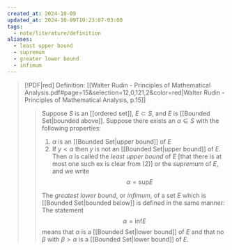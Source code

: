 ```yaml
---
created_at: 2024-10-09
updated_at: 2024-10-09T19:23:07-03:00
tags:
  - note/literature/definition
aliases:
  - least upper bound
  - supremum
  - greater lower bound
  - infimum
---
```

> [!PDF|red] Definition: [[Walter Rudin - Principles of Mathematical Analysis.pdf#page=15&selection=12,0,121,2&color=red|Walter Rudin - Principles of Mathematical Analysis, p.15]]
> > Suppose $S$ is an [[ordered set]], $E\subset S$, and $E$ is [[Bounded Set|bounded above]]. Suppose there exists an $\alpha\in S$ with the following properties:
> > 
> > 1. $\alpha$ is an [[Bounded Set|upper bound]] of $E$
> > 2. If $y <\alpha$ then $y$ is not an [[Bounded Set|upper bound]] of $E$. Then $\alpha$ is called the *least upper bound* of $E$ \[that there is at most one such ex is clear from (2)\] or the *supremum* of $E$, and we write
> >    $$\alpha=\text{sup}E$$
> >  
> >  The *greatest lower bound*, or *infimum*, of a set $E$ which is [[Bounded Set|bounded below]] is defined in the same manner: The statement
> >  $$\alpha=\text{inf}E$$
> >  means that $\alpha$ is a [[Bounded Set|lower bound]] of $E$ and that no $\beta$ with $\beta>\alpha$ is a [[Bounded Set|lower bound]] of $E$.
